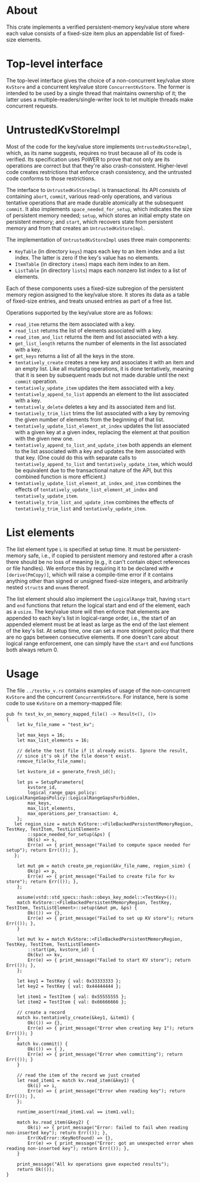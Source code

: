 # About

This crate implements a verified persistent-memory key/value store where each
value consists of a fixed-size item plus an appendable list of fixed-size
elements.

# Top-level interface

The top-level interface gives the choice of a non-concurrent key/value store
`KvStore` and a concurrent key/value store `ConcurrentKvStore`. The former is
intended to be used by a single thread that maintains ownership of it; the
latter uses a multiple-readers/single-writer lock to let multiple threads make
concurrent requests.

# UntrustedKvStoreImpl

Most of the code for the key/value store implements `UntrustedKvStoreImpl`,
which, as its name suggests, requires no trust because all of its code is
verified. Its specification uses PoWER to prove that not only are its
operations are correct but that they're also crash-consistent. Higher-level
code creates restrictions that enforce crash consistency, and the untrusted
code conforms to those restrictions.

The interface to `UntrustedKvStoreImpl` is transactional. Its API consists of
containing `abort`, `commit`, various read-only operations, and various
tentative operations that are made durable atomically at the subsequent
`commit`. It also implements `space_needed_for_setup`, which indicates the
size of persistent memory needed; `setup`, which stores an initial empty state
on persistent memory; and `start`, which recovers state from persistent memory
and from that creates an `UntrustedKvStoreImpl`.

The implementation of `UntrustedKvStoreImpl` uses three main components:

- `KeyTable` (in directory `keys`) maps each key to an item index and a list index.
   The latter is zero if the key's value has no elements.
- `ItemTable` (in directory `items`) maps each item index to an item.
- `ListTable` (in directory `lists`) maps each nonzero list index to a list of elements.

Each of these components uses a fixed-size subregion of the persistent memory region
assigned to the key/value store. It stores its data as a table of fixed-size entries,
and treats unused entries as part of a free list.

Operations supported by the key/value store are as follows:

- `read_item` returns the item associated with a key.
- `read_list` returns the list of elements associated with a key.
- `read_item_and_list` returns the item and list associated with a key.
- `get_list_length` returns the number of elements in the list associated with a key.
- `get_keys` returns a list of all the keys in the store.
- `tentatively_create` creates a new key and associates it with an item and an empty
   list. Like all mutating operations, it is done tentatively, meaning that it is
   seen by subsequent reads but not made durable until the next `commit` operation.
- `tentatively_update_item` updates the item associated with a key.
- `tentatively_append_to_list` appends an element to the list associated with a key.
- `tentatively_delete` deletes a key and its associated item and list.
- `tentatively_trim_list` trims the list associated with a key by removing the
   given number of elements from the beginning of that list.
- `tentatively_update_list_element_at_index` updates the list associated with a
   given key at a given index, replacing the element at that position with the
   given new one.
- `tentatively_append_to_list_and_update_item` both appends an element to the list
   associated with a key and updates the item associated with that key. (One could
   do this with separate calls to `tentatively_append_to_list` and
   `tentatively_update_item`, which would be equivalent due to the transactional
   nature of the API, but this combined function is more efficient.)
- `tentatively_update_list_element_at_index_and_item` combines the effects of
   `tentatively_update_list_element_at_index` and `tentatively_update_item`.
- `tentatively_trim_list_and_update_item` combines the effects of
   `tentatively_trim_list` and `tentatively_update_item`.

# List elements

The list element type `L` is specified at setup time. It must be
persistent-memory safe, i.e., if copied to persistent memory and restored
after a crash there should be no loss of meaning (e.g., it can't contain
object references or file handles). We enforce this by requiring it to be
declared with `#[derive(PmCopy)]`, which will raise a compile-time error if it
contains anything other than signed or unsigned fixed-size integers, and
arbitrarily nested `struct`s and `enum`s thereof.

The list element should also implement the `LogicalRange` trait, having
`start` and `end` functions that return the logical start and end of the
element, each as a `usize`. The key/value store will then enforce that
elements are appended to each key's list in logical-range order, i.e., the
start of an appended element must be at least as large as the end of the last
element of the key's list. At setup time, one can set a more stringent policy
that there are no gaps between consecutive elements. If one doesn't care about
logical range enforcement, one can simply have the `start` and `end` functions
both always return 0.

# Usage

The file `../testkv_v.rs` contains examples of usage of the non-concurrent
`KvStore` and the concurrent `ConcurrentKvStore`. For instance, here is some
code to use `KvStore` on a memory-mapped file:

```
pub fn test_kv_on_memory_mapped_file() -> Result<(), ()>
{
    let kv_file_name = "test_kv";

    let max_keys = 16;
    let max_list_elements = 16;

    // delete the test file if it already exists. Ignore the result,
    // since it's ok if the file doesn't exist.
    remove_file(kv_file_name);

    let kvstore_id = generate_fresh_id();

    let ps = SetupParameters{
        kvstore_id,
        logical_range_gaps_policy: LogicalRangeGapsPolicy::LogicalRangeGapsForbidden,
        max_keys,
        max_list_elements,
        max_operations_per_transaction: 4,
    };
   let region_size = match KvStore::<FileBackedPersistentMemoryRegion, TestKey, TestItem, TestListElement>
        ::space_needed_for_setup(&ps) {
        Ok(s) => s,
        Err(e) => { print_message("Failed to compute space needed for setup"); return Err(()); },
   };

    let mut pm = match create_pm_region(&kv_file_name, region_size) {
        Ok(p) => p,
        Err(e) => { print_message("Failed to create file for kv store"); return Err(()); },
    };

    assume(vstd::std_specs::hash::obeys_key_model::<TestKey>());
    match KvStore::<FileBackedPersistentMemoryRegion, TestKey, TestItem, TestListElement>::setup(&mut pm, &ps) {
        Ok(()) => {},
        Err(e) => { print_message("Failed to set up KV store"); return Err(()); },
    }

    let mut kv = match KvStore::<FileBackedPersistentMemoryRegion, TestKey, TestItem, TestListElement>
        ::start(pm, kvstore_id) {
        Ok(kv) => kv,
        Err(e) => { print_message("Failed to start KV store"); return Err(()); },
    };

    let key1 = TestKey { val: 0x33333333 };
    let key2 = TestKey { val: 0x44444444 };

    let item1 = TestItem { val: 0x55555555 };
    let item2 = TestItem { val: 0x66666666 };

    // create a record
    match kv.tentatively_create(&key1, &item1) {
        Ok(()) => {},
        Err(e) => { print_message("Error when creating key 1"); return Err(()); }
    }
    match kv.commit() {
        Ok(()) => { },
        Err(e) => { print_message("Error when committing"); return Err(()); }
    }

    // read the item of the record we just created
    let read_item1 = match kv.read_item(&key1) {
        Ok(i) => i,
        Err(e) => { print_message("Error when reading key"); return Err(()); },
    };

    runtime_assert(read_item1.val == item1.val);

    match kv.read_item(&key2) {
        Ok(i) => { print_message("Error: failed to fail when reading non-inserted key"); return Err(()); },
        Err(KvError::KeyNotFound) => {},
        Err(e) => { print_message("Error: got an unexpected error when reading non-inserted key"); return Err(()); },
    }

    print_message("All kv operations gave expected results");
    return Ok(());
}
```
